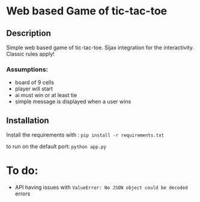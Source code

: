 # Web based Game of tic-tac-toe

## Description

Simple web based game of tic-tac-toe. Sijax integration for the interactivity. Classic rules apply!

### Assumptions:

- board of 9 cells
- player will start
- ai must win or at least tie
- simple message is displayed when a user wins

## Installation

Install the requirements with : `pip install -r requirements.txt`

to run on the default port: `python app.py`


# To do:
- API having issues with `ValueError: No JSON object could be decoded` errors
